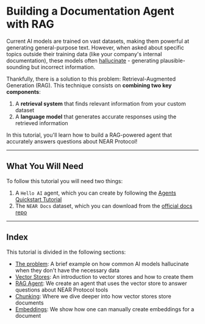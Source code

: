 # Building a Documentation Agent with RAG

Current AI models are trained on vast datasets, making them powerful at generating general-purpose text. However, when asked about specific topics outside their training data (like your company's internal documentation), these models often [hallucinate](https://thebullshitmachines.com/lesson-2-the-nature-of-bullshit/index.html) - generating plausible-sounding but incorrect information.

Thankfully, there is a solution to this problem: Retrieval-Augmented Generation (RAG). This technique consists on **combining two key components**:

1. A **retrieval system** that finds relevant information from your custom dataset
2. A **language model** that generates accurate responses using the retrieved information

In this tutorial, you'll learn how to build a RAG-powered agent that accurately answers questions about NEAR Protocol!

---

## What You Will Need

To follow this tutorial you will need two things:

1. A `Hello AI` agent, which you can create by following the [Agents Quickstart Tutorial](../../agents/quickstart.md) 
2. The `NEAR Docs` dataset, which you can download from the [official docs repo](https://github.com/near/docs/tree/master/docs)

---

## Index

This tutorial is divided in the following sections:

- [The problem](./problem.md): A brief example on how common AI models hallucinate when they don't have the necessary data
- [Vector Stores](./vector_store.md): An introduction to vector stores and how to create them
- [RAG Agent](./agent.md): We create an agent that uses the vector store to answer questions about NEAR Protocol tools
- [Chunking](./chunking.md): Where we dive deeper into how vector stores store documents
- [Embeddings](./embeddings.md): We show how one can manually create embeddings for a document